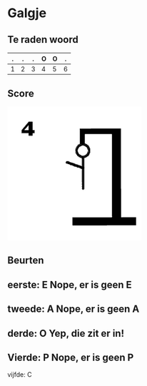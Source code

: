 # Galgje

## Te raden woord

|.|.|.|O|O|.|
|-|-|-|-|-|-|
|1|2|3|4|5|6|

## Score
![gallow](./images/4.png)

## Beurten
eerste: E
Nope, er is geen E
-------------------
tweede: A
Nope, er is geen A
-------------------
derde: O
Yep, die zit er in!
-------------------
Vierde: P
Nope, er is geen P
-------------------
vijfde: C